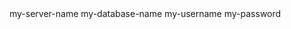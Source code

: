 <AlteryxDocument yxmdVer="2021.3">
  <Properties>
    <UserSettings>
      <Server>my-server-name</Server>
      <Database>my-database-name</Database>
      <Username>my-username</Username>
      <Password>my-password</Password>
    </UserSettings>
  </Properties>
</AlteryxDocument>

